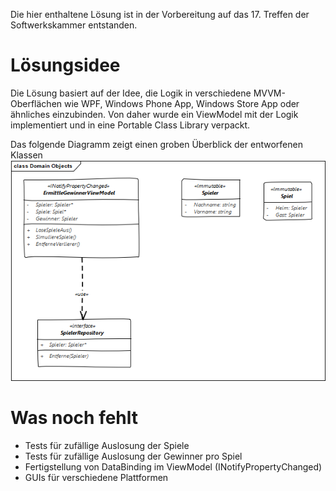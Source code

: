 Die hier enthaltene Lösung ist in der Vorbereitung auf das 17. Treffen der Softwerkskammer entstanden. 

# Lösungsidee

Die Lösung basiert auf der Idee, die Logik in verschiedene MVVM-Oberflächen wie WPF, Windows Phone App, Windows Store App oder ähnliches einzubinden.
Von daher wurde ein ViewModel mit der Logik implementiert und in eine Portable Class Library verpackt.

Das folgende Diagramm zeigt einen groben Überblick der entworfenen Klassen 
![](./DomainObjects.png)

# Was noch fehlt

* Tests für zufällige Auslosung der Spiele
* Tests für zufällige Auslosung der Gewinner pro Spiel 
* Fertigstellung von DataBinding im ViewModel (INotifyPropertyChanged)
* GUIs für verschiedene Plattformen 